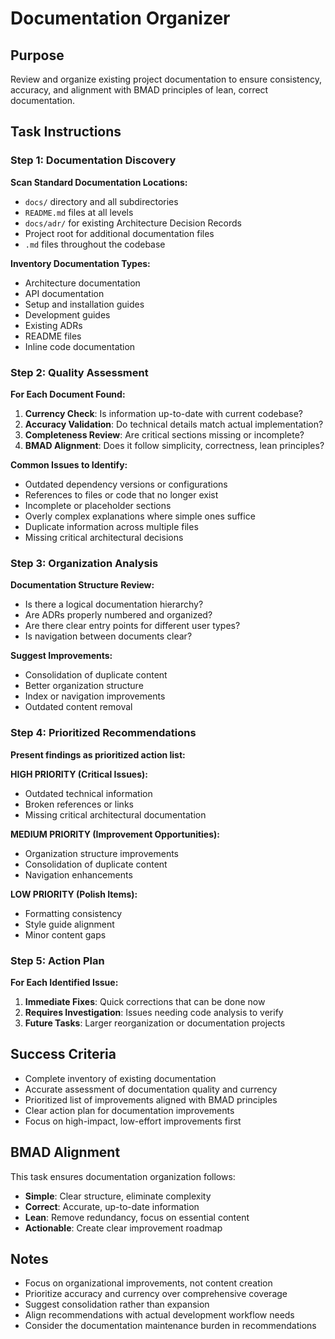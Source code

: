 <!-- Powered by BMAD™ Core -->

# Documentation Organizer

## Purpose

Review and organize existing project documentation to ensure consistency, accuracy, and alignment with BMAD principles of lean, correct documentation.

## Task Instructions

### Step 1: Documentation Discovery

**Scan Standard Documentation Locations:**
- `docs/` directory and all subdirectories
- `README.md` files at all levels
- `docs/adr/` for existing Architecture Decision Records
- Project root for additional documentation files
- `.md` files throughout the codebase

**Inventory Documentation Types:**
- Architecture documentation
- API documentation  
- Setup and installation guides
- Development guides
- Existing ADRs
- README files
- Inline code documentation

### Step 2: Quality Assessment

**For Each Document Found:**
1. **Currency Check**: Is information up-to-date with current codebase?
2. **Accuracy Validation**: Do technical details match actual implementation?
3. **Completeness Review**: Are critical sections missing or incomplete?
4. **BMAD Alignment**: Does it follow simplicity, correctness, lean principles?

**Common Issues to Identify:**
- Outdated dependency versions or configurations
- References to files or code that no longer exist
- Incomplete or placeholder sections
- Overly complex explanations where simple ones suffice
- Duplicate information across multiple files
- Missing critical architectural decisions

### Step 3: Organization Analysis

**Documentation Structure Review:**
- Is there a logical documentation hierarchy?
- Are ADRs properly numbered and organized?
- Are there clear entry points for different user types?
- Is navigation between documents clear?

**Suggest Improvements:**
- Consolidation of duplicate content
- Better organization structure
- Index or navigation improvements
- Outdated content removal

### Step 4: Prioritized Recommendations

**Present findings as prioritized action list:**

**HIGH PRIORITY (Critical Issues):**
- Outdated technical information
- Broken references or links
- Missing critical architectural documentation

**MEDIUM PRIORITY (Improvement Opportunities):**
- Organization structure improvements
- Consolidation of duplicate content
- Navigation enhancements

**LOW PRIORITY (Polish Items):**
- Formatting consistency
- Style guide alignment
- Minor content gaps

### Step 5: Action Plan

**For Each Identified Issue:**
1. **Immediate Fixes**: Quick corrections that can be done now
2. **Requires Investigation**: Issues needing code analysis to verify
3. **Future Tasks**: Larger reorganization or documentation projects

## Success Criteria

- Complete inventory of existing documentation
- Accurate assessment of documentation quality and currency
- Prioritized list of improvements aligned with BMAD principles
- Clear action plan for documentation improvements
- Focus on high-impact, low-effort improvements first

## BMAD Alignment

This task ensures documentation organization follows:
- **Simple**: Clear structure, eliminate complexity
- **Correct**: Accurate, up-to-date information
- **Lean**: Remove redundancy, focus on essential content
- **Actionable**: Create clear improvement roadmap

## Notes

- Focus on organizational improvements, not content creation
- Prioritize accuracy and currency over comprehensive coverage
- Suggest consolidation rather than expansion
- Align recommendations with actual development workflow needs
- Consider the documentation maintenance burden in recommendations